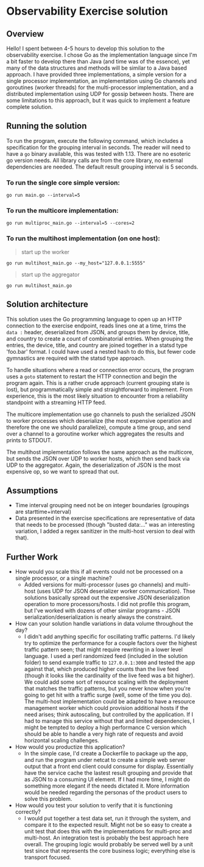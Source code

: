 # Observability Exercise solution

## Overview

Hello! I spent between 4-5 hours to develop this solution to the observability exercise. I chose Go as the implementation language since I'm a bit faster to develop there than Java (and time was of the essence), yet many of the data structures and methods will be similar to a Java based approach. I have provided three implementations, a simple version for a single processor implementation, an implementation using Go channels and goroutines (worker threads) for the multi-processor implementation, and a distributed implementation using UDP for gossip between hosts. There are some limitations to this approach, but it was quick to implement a feature complete solution.

## Running the solution

To run the program, execute the following command, which includes a specification for the grouping interval in seconds. The reader will need to have a `go` binary available, this was tested with 1.13. There are no esoteric go version needs. All library calls are from the core library, no external dependencies are needed. The default result grouping interval is 5 seconds.

### To run the single core simple version:
`go run main.go --interval=5`

### To run the multicore implementation:

`go run multiproc_main.go --interval=5 --cores=2`

### To run the multihost implementation (on one host):

> start up the worker

`go run multihost_main.go --my_host="127.0.0.1:5555"`

> start up the aggregator

`go run multihost_main.go`


## Solution architecture

This solution uses the Go programming language to open up an HTTP connection to the exercise endpoint, reads lines one at a time, trims the `data :` header, deserialized from JSON, and groups them by device, title, and country to create a count of combinatorial entries. When grouping the entries, the device, title, and country are joined together in a statsd type 'foo.bar' format. I could have used a nested hash to do this, but fewer code gymnastics are required with the statsd type approach.

To handle situations where a read or connection error occurs, the program uses a `goto` statement to restart the HTTP connection and begin the program again. This is a rather crude approach (current grouping state is lost), but programmatically simple and straightforward to implement. From experience, this is the most likely situation to encounter from a reliability standpoint with a streaming HTTP feed.

The multicore implementation use go channels to push the serialized JSON to worker processes which deserialize (the most expensive operation and therefore the one we should parallelize), compute a time group, and send over a channel to a goroutine worker which aggregates the results and prints to STDOUT.

The multihost implementation follows the same approach as the multicore, but sends the JSON over UDP to worker hosts, which then send back via UDP to the aggregator. Again, the deserialization of JSON is the most expensive op, so we want to spread that out.


## Assumptions

* Time interval grouping need not be on integer boundaries (groupings are starttime+interval)
* Data presented in the exercise specifications are representative of data that needs to be processed (though "busted data:..." was an interesting variation, I added a regex sanitizer in the multi-host version to deal with that).

## Further Work

* How would you scale this if all events could not be processed on a single processor, or a single machine?
    * Added versions for multi-processor (uses go channels) and multi-host (uses UDP for JSON deserializer worker communication). Thse solutions basically spread out the expensive JSON deserialization operation to more processors/hosts. I did not profile this program, but I've worked with dozens of other similar programs - JSON serialization/deserialization is nearly always the constraint.
* How can your solution handle variations in data volume throughout the day?
    * I didn't add anything specific for oscillating traffic patterns. I'd likely try to optimize the performance for a couple factors over the highest traffic pattern seen; that might require rewriting in a lower level language. I used a perl randomized feed (included in the solution folder) to send example traffic to `127.0.0.1:3000` and tested the app against that, which produced higher counts than the live feed (though it looks like the cardinality of the live feed was a bit higher). We could add some sort of resource scaling with the deployment that matches the traffic patterns, but you never know when you're going to get hit with a traffic surge (well, some of the time you do). The multi-host implementation could be adapted to have a resource management worker which could provision additional hosts if the need arises; think autoscaling, but controlled by the application. If I had to manage this service without that and limited dependencies, I might be tempted to deploy a high performance C version which should be able to handle a very high rate of requests and avoid horizontal scaling challenges.
* How would you productize this application?
    * In the simple case, I'd create a Dockerfile to package up the app, and run the program under netcat to create a simple web server output that a front end client could consume for display. Essentially have the service cache the lastest result grouping and provide that as JSON to a consuming UI element. If I had more time, I might do something more elegant if the needs dictated it. More information would be needed regarding the personas of the product users to solve this problem.
* How would you test your solution to verify that it is functioning correctly?
    * I would put together a test data set, run it through the system, and compare it to the expected result. Might not be so easy to create a unit test that does this with the implementations for multi-proc and multi-host. An integration test is probably the best approach here overall. The grouping logic would probably be served well by a unit test since that represents the core business logic; everything else is transport focused.
